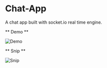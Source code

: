 # Chat-App

A chat app built with socket.io real time engine.

** Demo **

![Demo](https://github.com/jamesgeorge007/Chat-App/blob/master/assets/Demo.gif)

** Snip **

![Snip](https://github.com/jamesgeorge007/Chat-App/blob/master/assets/snip.JPEG)
